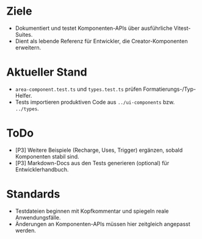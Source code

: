 # Ziele
- Dokumentiert und testet Komponenten-APIs über ausführliche Vitest-Suites.
- Dient als lebende Referenz für Entwickler, die Creator-Komponenten erweitern.

# Aktueller Stand
- `area-component.test.ts` und `types.test.ts` prüfen Formatierungs-/Typ-Helfer.
- Tests importieren produktiven Code aus `../ui-components` bzw. `../types`.

# ToDo
- [P3] Weitere Beispiele (Recharge, Uses, Trigger) ergänzen, sobald Komponenten stabil sind.
- [P3] Markdown-Docs aus den Tests generieren (optional) für Entwicklerhandbuch.

# Standards
- Testdateien beginnen mit Kopfkommentar und spiegeln reale Anwendungsfälle.
- Änderungen an Komponenten-APIs müssen hier zeitgleich angepasst werden.
